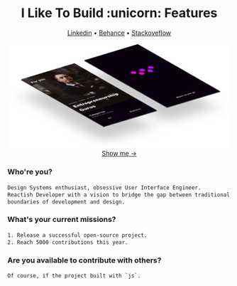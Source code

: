 <h1 align="center">I Like To Build :unicorn: Features</h1>
<div align="center">
 <a href="https://www.linkedin.com/in/ala-eddine-menai-6a020b159/"/>Linkedin<a/> •
 <a href="https://www.behance.net/menaialaeddine"/>Behance<a/> •
 <a href="https://stackexchange.com/users/10231365/menai-ala-eddine-aladdin"/>Stackoveflow<a/>
</div>
<br>

<img src="https://github.com/MenaiAla/MenaiAla/blob/master/smartmockups_ken8xvs3.png"/>
<div align="center"><a href="https://www.behance.net/gallery/103649345/Watch-Streaming-App">Show me → <a/></div>
 
### Who're you?
```
Design Systems enthusiast, obsessive User Interface Engineer.
Reactish Developer with a vision to bridge the gap between traditional boundaries of development and design.
```

### What's your current missions?
```
1. Release a successful open-source project.
2. Reach 5000 contributions this year.
```


### Are you available to contribute with others?
```
Of course, if the project built with `js`.
```
